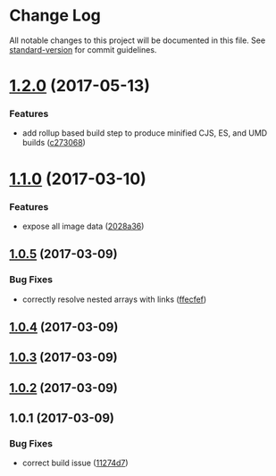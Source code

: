 # Change Log

All notable changes to this project will be documented in this file. See [standard-version](https://github.com/conventional-changelog/standard-version) for commit guidelines.

<a name="1.2.0"></a>
# [1.2.0](https://github.com/danhayden/contentful-response-parser/compare/v1.1.0...v1.2.0) (2017-05-13)


### Features

* add rollup based build step to produce minified CJS, ES, and UMD builds ([c273068](https://github.com/danhayden/contentful-response-parser/commit/c273068))



<a name="1.1.0"></a>
# [1.1.0](https://github.com/danhayden/contentful-response-parser/compare/v1.0.5...v1.1.0) (2017-03-10)


### Features

* expose all image data ([2028a36](https://github.com/danhayden/contentful-response-parser/commit/2028a36))



<a name="1.0.5"></a>
## [1.0.5](https://github.com/danhayden/contentful-response-parser/compare/v1.0.4...v1.0.5) (2017-03-09)


### Bug Fixes

* correctly resolve nested arrays with links ([ffecfef](https://github.com/danhayden/contentful-response-parser/commit/ffecfef))



<a name="1.0.4"></a>
## [1.0.4](https://github.com/danhayden/contentful-response-parser/compare/v1.0.3...v1.0.4) (2017-03-09)



<a name="1.0.3"></a>
## [1.0.3](https://github.com/danhayden/contentful-response-parser/compare/v1.0.2...v1.0.3) (2017-03-09)



<a name="1.0.2"></a>
## [1.0.2](https://github.com/danhayden/contentful-response-parser/compare/v1.0.1...v1.0.2) (2017-03-09)



<a name="1.0.1"></a>
## 1.0.1 (2017-03-09)


### Bug Fixes

* correct build issue ([11274d7](https://github.com/danhayden/contentful-response-parser/commit/11274d7))
